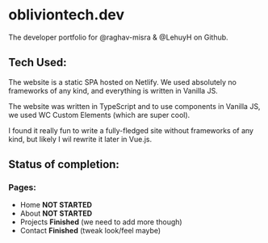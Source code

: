 # obliviontech.dev

The developer portfolio for @raghav-misra & @LehuyH on Github.

## Tech Used:

The website is a static SPA hosted on Netlify. We used absolutely no frameworks of any kind, and everything is written in Vanilla JS. 

The website was written in TypeScript and to use components in Vanilla JS, we used WC Custom Elements (which are super cool).

I found it really fun to write a fully-fledged site without frameworks of any kind, but likely I wil rewrite it later in Vue.js.

## Status of completion:

### Pages:
 - Home **NOT STARTED**
 - About **NOT STARTED**
 - Projects **Finished** (we need to add more though)
 - Contact **Finished** (tweak look/feel maybe)
